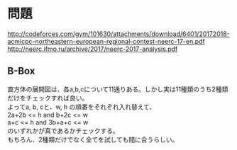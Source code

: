 # 問題
<http://codeforces.com/gym/101630/attachments/download/6401/20172018-acmicpc-northeastern-european-regional-contest-neerc-17-en.pdf>
<http://neerc.ifmo.ru/archive/2017/neerc-2017-analysis.pdf>

## B-Box
直方体の展開図は、各a,b,cについて11通りある。しかし実は11種類のうち2種類だけをチェックすれば良い。  
よってa, b, cと、w, h の順番をそれぞれ入れ替えて、  
2a+2b <= h  and  b+2c <= w  
a+c <= h and 3b+a+c <= w  
のいずれかが真であるかチェックする。  
もちろん、2種類だけでなく全てを試しても間に合うらしい。  

